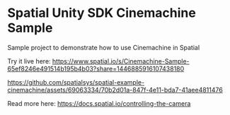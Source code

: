 # Spatial Unity SDK Cinemachine Sample

Sample project to demonstrate how to use Cinemachine in Spatial

Try it live here: https://www.spatial.io/s/Cinemachine-Sample-65ef8246e491514b195b4b03?share=1446885916107438180

https://github.com/spatialsys/spatial-example-cinemachine/assets/69063334/70b2d01a-847f-4e11-bda7-41aee4811476

Read more here: https://docs.spatial.io/controlling-the-camera

